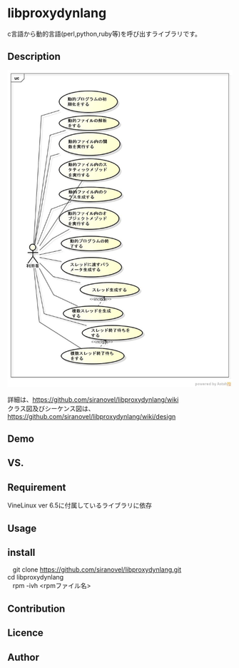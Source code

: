 # libproxydynlang
c言語から動的言語(perl,python,ruby等)を呼び出すライブラリです。

## Description ##
![](images/ucProxyDynLang.jpg)

詳細は、https://github.com/siranovel/libproxydynlang/wiki  
クラス図及びシーケンス図は、  
https://github.com/siranovel/libproxydynlang/wiki/design

## Demo ##

## VS. ##

## Requirement ##
VineLinux ver 6.5に付属しているライブラリに依存

## Usage ##

## install ##

    git clone https://github.com/siranovel/libproxydynlang.git  
    cd libproxydynlang  
    rpm -ivh <rpmファイル名>

## Contribution ##

## Licence ##

## Author ##
